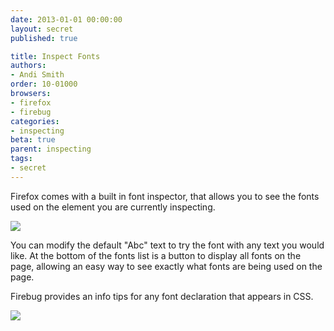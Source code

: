 ```yaml
---
date: 2013-01-01 00:00:00
layout: secret
published: true

title: Inspect Fonts
authors:
- Andi Smith
order: 10-01000
browsers:
- firefox
- firebug
categories:
- inspecting
beta: true
parent: inspecting
tags:
- secret
---
```


<p class="firefox">Firefox comes with a built in font inspector, that allows you to see the fonts used on the element you are currently inspecting.</p>

<div class="firefox image"><img src="assets/img/placeholder.gif" data-src="/assets/img/secrets/firefox-inspect-fonts.gif" /></div>

<p class="firefox">You can modify the default "Abc" text to try the font with any text you would like. At the bottom of the fonts list is a button to display all fonts on the page, allowing an easy way to see exactly what fonts are being used on the page.</p>

<p class="firefox">Firebug provides an info tips for any font declaration that appears in CSS.</p>

<div class="firebug image"><img src="assets/img/placeholder.gif" data-src="/assets/img/secrets/firebug-inspect-fonts.png" /></div>